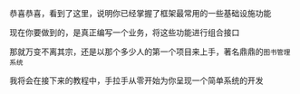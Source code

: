 恭喜恭喜，看到了这里，说明你已经掌握了框架最常用的一些基础设施功能

现在你要做到的，是真正编写一个业务，将这些功能进行组合接口

那就万变不离其宗，还是以那个多少人的第一个项目来上手，著名鼎鼎的`图书管理系统`

我将会在接下来的教程中，手拉手从零开始为你呈现一个简单系统的开发